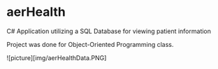 # aerHealth
C# Application utilizing a SQL Database for viewing patient information

Project was done for Object-Oriented Programming class.

![picture][img/aerHealthData.PNG]
